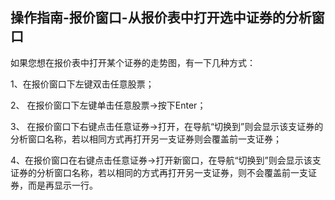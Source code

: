 ## 操作指南-报价窗口-从报价表中打开选中证券的分析窗口

如果您想在报价表中打开某个证券的走势图，有一下几种方式：


1、在报价窗口下左键双击任意股票；

2、 在报价窗口下左键单击任意股票→按下Enter；

3、 在报价窗口下右键点击任意证券→打开，在导航“切换到”则会显示该支证券的分析窗口名称，若以相同方式再打开另一支证券则会覆盖前一支证券；

4、在报价窗口在右键点击任意证券→打开新窗口，在导航“切换到”则会显示该支证券的分析窗口名称，若以相同的方式再打开另一支证券，则不会覆盖前一支证券，而是再显示一行。


